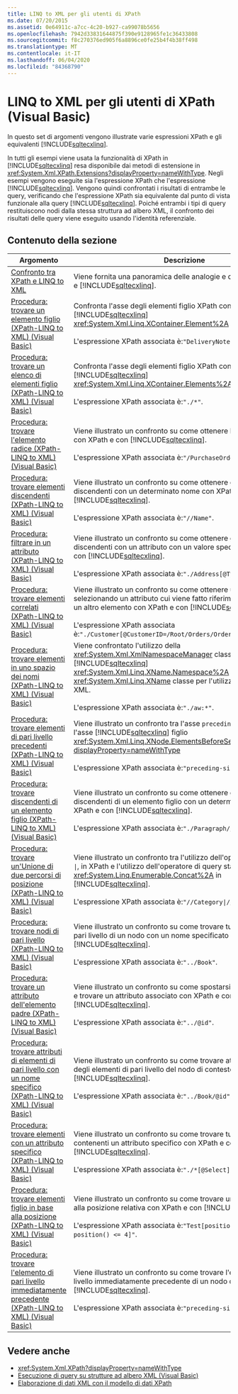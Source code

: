 ```yaml
---
title: LINQ to XML per gli utenti di XPath
ms.date: 07/20/2015
ms.assetid: 0e64911c-a7cc-4c20-b927-ca99078b5656
ms.openlocfilehash: 7942d33831644875f390e9128965fe1c36433808
ms.sourcegitcommit: f8c270376ed905f6a8896ce0fe25b4f4b38ff498
ms.translationtype: MT
ms.contentlocale: it-IT
ms.lasthandoff: 06/04/2020
ms.locfileid: "84368790"
---
```

# <a name="linq-to-xml-for-xpath-users-visual-basic"></a>LINQ to XML per gli utenti di XPath (Visual Basic)

In questo set di argomenti vengono illustrate varie espressioni XPath e gli equivalenti [!INCLUDE[sqltecxlinq](~/includes/sqltecxlinq-md.md)].  
  
 In tutti gli esempi viene usata la funzionalità di XPath in [!INCLUDE[sqltecxlinq](~/includes/sqltecxlinq-md.md)] resa disponibile dai metodi di estensione in <xref:System.Xml.XPath.Extensions?displayProperty=nameWithType>. Negli esempi vengono eseguite sia l'espressione XPath che l'espressione [!INCLUDE[sqltecxlinq](~/includes/sqltecxlinq-md.md)]. Vengono quindi confrontati i risultati di entrambe le query, verificando che l'espressione XPath sia equivalente dal punto di vista funzionale alla query [!INCLUDE[sqltecxlinq](~/includes/sqltecxlinq-md.md)]. Poiché entrambi i tipi di query restituiscono nodi dalla stessa struttura ad albero XML, il confronto dei risultati delle query viene eseguito usando l'identità referenziale.  
  
## <a name="in-this-section"></a>Contenuto della sezione  
  
|Argomento|Descrizione|  
|-----------|-----------------|  
|[Confronto tra XPath e LINQ to XML](../../../../csharp/programming-guide/concepts/linq/comparison-of-xpath-and-linq-to-xml.md)|Viene fornita una panoramica delle analogie e differenze tra XPath e [!INCLUDE[sqltecxlinq](~/includes/sqltecxlinq-md.md)].|  
|[Procedura: trovare un elemento figlio (XPath-LINQ to XML) (Visual Basic)](how-to-find-a-child-element-xpath-linq-to-xml.md)|Confronta l'asse degli elementi figlio XPath con il [!INCLUDE[sqltecxlinq](~/includes/sqltecxlinq-md.md)] <xref:System.Xml.Linq.XContainer.Element%2A> metodo.<br /><br /> L'espressione XPath associata è:`"DeliveryNotes"`.|  
|[Procedura: trovare un elenco di elementi figlio (XPath-LINQ to XML) (Visual Basic)](how-to-find-a-list-of-child-elements-xpath-linq-to-xml.md)|Confronta l'asse degli elementi figlio XPath con l' [!INCLUDE[sqltecxlinq](~/includes/sqltecxlinq-md.md)] <xref:System.Xml.Linq.XContainer.Elements%2A> asse.<br /><br /> L'espressione XPath associata è:`"./*"`.|  
|[Procedura: trovare l'elemento radice (XPath-LINQ to XML) (Visual Basic)](how-to-find-the-root-element-xpath-linq-to-xml.md)|Viene illustrato un confronto su come ottenere l'elemento radice con XPath e con [!INCLUDE[sqltecxlinq](~/includes/sqltecxlinq-md.md)].<br /><br /> L'espressione XPath associata è:`"/PurchaseOrders"`.|  
|[Procedura: trovare elementi discendenti (XPath-LINQ to XML) (Visual Basic)](how-to-find-descendant-elements-xpath-linq-to-xml.md)|Viene illustrato un confronto su come ottenere gli elementi discendenti con un determinato nome con XPath e con [!INCLUDE[sqltecxlinq](~/includes/sqltecxlinq-md.md)].<br /><br /> L'espressione XPath associata è:`"//Name"`.|  
|[Procedura: filtrare in un attributo (XPath-LINQ to XML) (Visual Basic)](how-to-filter-on-an-attribute-xpath-linq-to-xml.md)|Viene illustrato un confronto su come ottenere gli elementi discendenti con un attributo con un valore specificato con XPath e con [!INCLUDE[sqltecxlinq](~/includes/sqltecxlinq-md.md)].<br /><br /> L'espressione XPath associata è:`"./Address[@Type='Shipping']"`.|  
|[Procedura: trovare elementi correlati (XPath-LINQ to XML) (Visual Basic)](how-to-find-related-elements-xpath-linq-to-xml.md)|Viene illustrato un confronto su come ottenere un elemento selezionando un attributo cui viene fatto riferimento dal valore di un altro elemento con XPath e con [!INCLUDE[sqltecxlinq](~/includes/sqltecxlinq-md.md)].<br /><br /> L'espressione XPath associata è:`"./Customer[@CustomerID=/Root/Orders/Order[12]/CustomerID]"`.|  
|[Procedura: trovare elementi in uno spazio dei nomi (XPath-LINQ to XML) (Visual Basic)](how-to-find-elements-in-a-namespace.md)|Viene confrontato l'utilizzo della <xref:System.Xml.XmlNamespaceManager> classe XPath con la [!INCLUDE[sqltecxlinq](~/includes/sqltecxlinq-md.md)] <xref:System.Xml.Linq.XName.Namespace%2A> proprietà della <xref:System.Xml.Linq.XName> classe per l'utilizzo di spazi dei nomi XML.<br /><br /> L'espressione XPath associata è:`"./aw:*"`.|  
|[Procedura: trovare elementi di pari livello precedenti (XPath-LINQ to XML) (Visual Basic)](how-to-find-preceding-siblings-xpath-linq-to-xml.md)|Viene illustrato un confronto tra l'asse `preceding-sibling` XPath e l'asse [!INCLUDE[sqltecxlinq](~/includes/sqltecxlinq-md.md)] figlio <xref:System.Xml.Linq.XNode.ElementsBeforeSelf%2A?displayProperty=nameWithType><br /><br /> L'espressione XPath associata è:`"preceding-sibling::*"`.|  
|[Procedura: trovare discendenti di un elemento figlio (XPath-LINQ to XML) (Visual Basic)](how-to-find-descendants-of-a-child-element-xpath-linq-to-xml.md)|Viene illustrato un confronto su come ottenere gli elementi discendenti di un elemento figlio con un determinato nome con XPath e con [!INCLUDE[sqltecxlinq](~/includes/sqltecxlinq-md.md)].<br /><br /> L'espressione XPath associata è:`"./Paragraph//Text/text()"`.|  
|[Procedura: trovare un'Unione di due percorsi di posizione (XPath-LINQ to XML) (Visual Basic)](how-to-find-a-union-of-two-location-paths-xpath.md)|Viene illustrato un confronto tra l'utilizzo dell'operatore di unione, <code>&#124;</code>, in XPath e l'utilizzo dell'operatore di query standard <xref:System.Linq.Enumerable.Concat%2A> in [!INCLUDE[sqltecxlinq](~/includes/sqltecxlinq-md.md)].<br /><br /> L'espressione XPath associata è:<code>"//Category&#124;//Price"</code>.|  
|[Procedura: trovare nodi di pari livello (XPath-LINQ to XML) (Visual Basic)](how-to-find-sibling-nodes-xpath-linq-to-xml.md)|Viene illustrato un confronto su come trovare tutti gli elementi di pari livello di un nodo con un nome specificato con XPath e con [!INCLUDE[sqltecxlinq](~/includes/sqltecxlinq-md.md)].<br /><br /> L'espressione XPath associata è:`"../Book"`.|  
|[Procedura: trovare un attributo dell'elemento padre (XPath-LINQ to XML) (Visual Basic)](how-to-find-an-attribute-of-the-parent-xpath-linq-to-xml.md)|Viene illustrato un confronto su come spostarsi all'elemento padre e trovare un attributo associato con XPath e con [!INCLUDE[sqltecxlinq](~/includes/sqltecxlinq-md.md)].<br /><br /> L'espressione XPath associata è:`"../@id"`.|  
|[Procedura: trovare attributi di elementi di pari livello con un nome specifico (XPath-LINQ to XML) (Visual Basic)](how-to-find-attributes-of-siblings-with-a-specific-name.md)|Viene illustrato un confronto su come trovare attributi specifici degli elementi di pari livello del nodo di contesto con XPath e con [!INCLUDE[sqltecxlinq](~/includes/sqltecxlinq-md.md)].<br /><br /> L'espressione XPath associata è:`"../Book/@id"`.|  
|[Procedura: trovare elementi con un attributo specifico (XPath-LINQ to XML) (Visual Basic)](how-to-find-elements-with-a-specific-attribute.md)|Viene illustrato un confronto su come trovare tutti gli elementi contenenti un attributo specifico con XPath e con [!INCLUDE[sqltecxlinq](~/includes/sqltecxlinq-md.md)].<br /><br /> L'espressione XPath associata è:`"./*[@Select]"`.|  
|[Procedura: trovare elementi figlio in base alla posizione (XPath-LINQ to XML) (Visual Basic)](how-to-find-child-elements-based-on-position.md)|Viene illustrato un confronto su come trovare un elemento in base alla posizione relativa con XPath e con [!INCLUDE[sqltecxlinq](~/includes/sqltecxlinq-md.md)].<br /><br /> L'espressione XPath associata è:`"Test[position() >= 2 and position() <= 4]"`.|  
|[Procedura: trovare l'elemento di pari livello immediatamente precedente (XPath-LINQ to XML) (Visual Basic)](how-to-find-the-immediate-preceding-sibling-xpath-linq-to-xml.md)|Viene illustrato un confronto su come trovare l'elemento di pari livello immediatamente precedente di un nodo con XPath e con [!INCLUDE[sqltecxlinq](~/includes/sqltecxlinq-md.md)].<br /><br /> L'espressione XPath associata è:`"preceding-sibling::*[1]"`.|  
  
## <a name="see-also"></a>Vedere anche

- <xref:System.Xml.XPath?displayProperty=nameWithType>
- [Esecuzione di query su strutture ad albero XML (Visual Basic)](querying-xml-trees.md)
- [Elaborazione di dati XML con il modello di dati XPath](../../../../standard/data/xml/process-xml-data-using-the-xpath-data-model.md)
